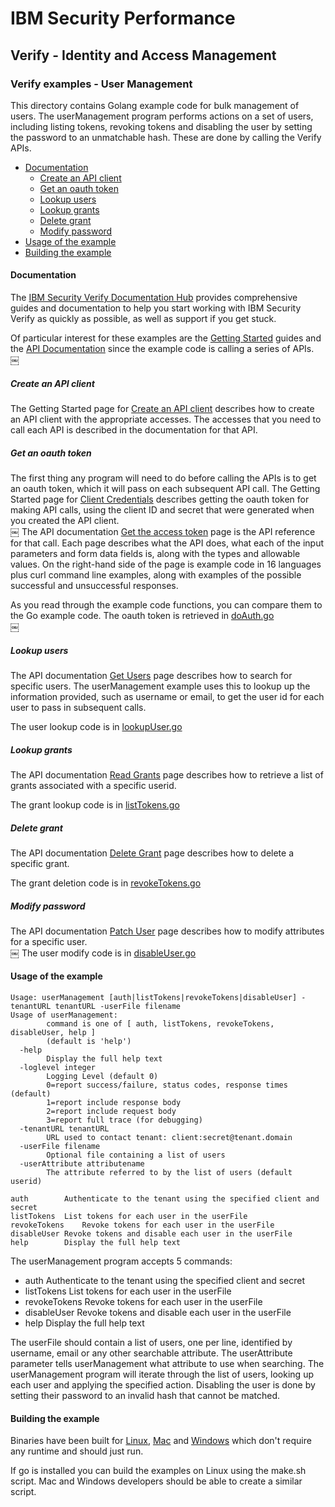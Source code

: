 # IBM Security Performance

## Verify - Identity and Access Management

### Verify examples - User Management

This directory contains Golang example code for bulk management of users.  The userManagement program performs
actions on a set of users, including listing tokens, revoking tokens and disabling the user by setting the password
to an unmatchable hash.  These are done by calling the Verify APIs.  

* [Documentation](#documentation)
  * [Create an API client](#create-an-api-client)
  * [Get an oauth token](#get-an-oauth-token)
  * [Lookup users](#lookup-users)
  * [Lookup grants](#lookup-grant)
  * [Delete grant](#delete-grant)
  * [Modify password](#modify-password)
* [Usage of the example](#usage-of-the-example)
* [Building the example](#building-the-example)

#### Documentation

The [IBM Security Verify Documentation Hub](https://docs.verify.ibm.com/verify/) provides
comprehensive guides and documentation to help you start working with IBM Security Verify as quickly as possible, 
as well as support if you get stuck.  

Of particular interest for these examples are the [Getting Started](https://docs.verify.ibm.com/verify/docs/guides)
guides and the [API Documentation](https://docs.verify.ibm.com/verify/page/api-documentation) since the example code
is calling a series of APIs.  
￼
##### Create an API client

The Getting Started page for [Create an API client](https://docs.verify.ibm.com/verify/docs/create-api-client) describes
how to create an API client with the appropriate accesses.  The accesses that you need to call each API is described in
the documentation for that API.  

##### Get an oauth token

The first thing any program will need to do before calling the APIs is to get an oauth token, which it will pass on
each subsequent API call.  The Getting Started page for [Client Credentials](https://docs.verify.ibm.com/verify/docs/get-an-access-token)
describes getting the oauth token for making API calls, using the client ID and secret that were generated when you
created the API client.  
￼
The API documentation [Get the access token](https://docs.verify.ibm.com/verify/reference/handletoken) page is the 
API reference for that call.  Each page describes what the API does, what each of the input parameters and form data fields
is, along with the types and allowable values.  On the right-hand side of the page is example code in 16 languages 
plus curl command line examples, along with examples of the possible successful and unsuccessful responses.  

As you read through the example code functions, you can compare them to the Go example code.
The oauth token is retrieved in [doAuth.go](doAuth.go)  
￼
##### Lookup users

The API documentation [Get Users](https://docs.verify.ibm.com/verify/reference/getusers) page describes how to search
for specific users.  The userManagement example uses this to lookup up the information provided, such as username or
email, to get the user id for each user to pass in subsequent calls.

The user lookup code is in [lookupUser.go](lookupUser.go)

##### Lookup grants

The API documentation [Read Grants](https://docs.verify.ibm.com/verify/reference/readgrants_0) page describes how to
retrieve a list of grants associated with a specific userid.

The grant lookup code is in [listTokens.go](listTokens.go)

##### Delete grant

The API documentation [Delete Grant](https://docs.verify.ibm.com/verify/reference/deletegrant) page describes how to
delete a specific grant.

The grant deletion code is in [revokeTokens.go](revokeTokens.go)

##### Modify password

The API documentation [Patch User](https://docs.verify.ibm.com/verify/reference/patchuser) page describes how to
modify attributes for a specific user.  
￼
The user modify code is in [disableUser.go](disableUser.go)



#### Usage of the example
```text
Usage: userManagement [auth|listTokens|revokeTokens|disableUser] -tenantURL tenantURL -userFile filename
Usage of userManagement:
        command is one of [ auth, listTokens, revokeTokens, disableUser, help ]
        (default is 'help')
  -help
        Display the full help text
  -loglevel integer
        Logging Level (default 0)
        0=report success/failure, status codes, response times  (default)
        1=report include response body
        2=report include request body
        3=report full trace (for debugging)
  -tenantURL tenantURL
        URL used to contact tenant: client:secret@tenant.domain
  -userFile filename
        Optional file containing a list of users
  -userAttribute attributename
        The attribute referred to by the list of users (default userid)

auth		Authenticate to the tenant using the specified client and secret
listTokens	List tokens for each user in the userFile
revokeTokens	Revoke tokens for each user in the userFile
disableUser	Revoke tokens and disable each user in the userFile
help		Display the full help text

```

The userManagement program accepts 5 commands:
- auth		Authenticate to the tenant using the specified client and secret
- listTokens	List tokens for each user in the userFile
- revokeTokens	Revoke tokens for each user in the userFile
- disableUser	Revoke tokens and disable each user in the userFile
- help		Display the full help text

The userFile should contain a list of users, one per line, identified by username, email or any other searchable attribute.
The userAttribute parameter tells userManagement what attribute to use when searching.
The userManagement program will iterate through the list of users, looking up each user and applying the specified action.
Disabling the user is done by setting their password to an invalid hash that cannot be matched.

#### Building the example

Binaries have been built for [Linux](bin/linux/userManagement), [Mac](bin/darwin/userManagement) and 
[Windows](bin/windows/userManagement) which don't require any runtime and should just run.

If go is installed you can build the examples on Linux using the make.sh script.  Mac and Windows developers should
be able to create a similar script.

